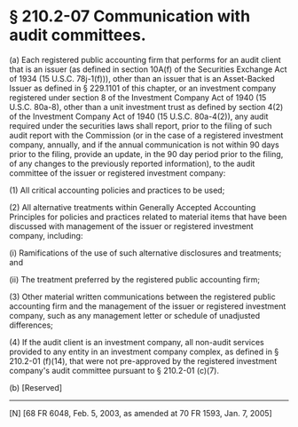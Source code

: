 # § 210.2-07   Communication with audit committees.

(a) Each registered public accounting firm that performs for an audit client that is an issuer (as defined in section 10A(f) of the Securities Exchange Act of 1934 (15 U.S.C. 78j-1(f))), other than an issuer that is an Asset-Backed Issuer as defined in § 229.1101 of this chapter, or an investment company registered under section 8 of the Investment Company Act of 1940 (15 U.S.C. 80a-8), other than a unit investment trust as defined by section 4(2) of the Investment Company Act of 1940 (15 U.S.C. 80a-4(2)), any audit required under the securities laws shall report, prior to the filing of such audit report with the Commission (or in the case of a registered investment company, annually, and if the annual communication is not within 90 days prior to the filing, provide an update, in the 90 day period prior to the filing, of any changes to the previously reported information), to the audit committee of the issuer or registered investment company: 


(1) All critical accounting policies and practices to be used; 


(2) All alternative treatments within Generally Accepted Accounting Principles for policies and practices related to material items that have been discussed with management of the issuer or registered investment company, including: 


(i) Ramifications of the use of such alternative disclosures and treatments; and 


(ii) The treatment preferred by the registered public accounting firm; 


(3) Other material written communications between the registered public accounting firm and the management of the issuer or registered investment company, such as any management letter or schedule of unadjusted differences; 


(4) If the audit client is an investment company, all non-audit services provided to any entity in an investment company complex, as defined in § 210.2-01 (f)(14), that were not pre-approved by the registered investment company's audit committee pursuant to § 210.2-01 (c)(7). 


(b) [Reserved]



---

[N] [68 FR 6048, Feb. 5, 2003, as amended at 70 FR 1593, Jan. 7, 2005]




